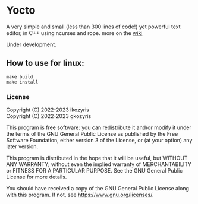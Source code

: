 # Yocto
A very simple and small (less than 300 lines of code!) yet powerful text editor, in C++ using ncurses and rope. more on the [wiki](https://github.com/ikozyris/yocto/wiki)

Under development.

## How to use for linux:
```
make build
make install
```

### License

Copyright (C) 2022-2023  ikozyris<br>
Copyright (C) 2022-2023  gkozyris

This program is free software: you can redistribute it and/or modify
it under the terms of the GNU General Public License as published by
the Free Software Foundation, either version 3 of the License, or
(at your option) any later version.

This program is distributed in the hope that it will be useful,
but WITHOUT ANY WARRANTY; without even the implied warranty of
MERCHANTABILITY or FITNESS FOR A PARTICULAR PURPOSE.  See the
GNU General Public License for more details.

You should have received a copy of the GNU General Public License
along with this program.  If not, see <https://www.gnu.org/licenses/>.

